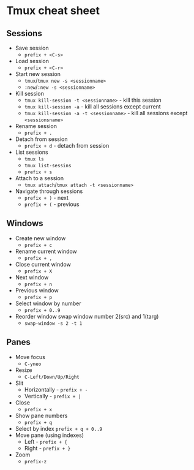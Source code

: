 # Tmux cheat sheet

## Sessions

* Save session
  * `prefix + <C-s>`
* Load session
  * `prefix + <C-r>`
* Start new session
  * `tmux`/`tmux new -s <sessionname>`
  * `:new`/`:new -s <sessionname>`
* Kill session
  * `tmux kill-session -t <sessionname>` - kill this session
  * `tmux kill-session -a` - kill all sessions except current
  * `tmux kill-session -a -t <sessionname>` - kill all sessions except `<sessionsname>`
* Rename session
  * `prefix + .`
* Detach from session
  * `prefix + d` - detach from session
* List sessions
  * `tmux ls`
  * `tmux list-sessins`
  * `prefix + s`
* Attach to a session
  * `tmux attach`/`tmux attach -t <sessionname>`
* Navigate through sessions
  * `prefix + )` - next
  * `prefix + (` - previous

## Windows

* Create new window
  * `prefix + c`
* Rename current window
  * `prefix + ,`
* Close current window
  * `prefix + X`
* Next window
  * `prefix + n`
* Previous window
  * `prefix + p`
* Select window by number
  * `prefix + 0..9`
* Reorder window swap window number 2(src) and 1(targ)
  * `swap-window -s 2 -t 1`

## Panes

* Move focus
  * `C-yneo`
* Resize
  * `C-Left/Down/Up/Right`
* Slit
  * Horizontally - `prefix + -`
  * Vertically - `prefix + |`
* Close
  * `prefix + x`
* Show pane numbers
  * `prefix + q`
* Select by index
   `prefix + q + 0..9`
* Move pane (using indexes)
  * Left - `prefix + {`
  * Right - `prefix + }`
* Zoom
  * `prefix-z`
